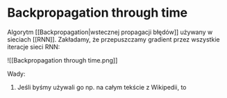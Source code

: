 # Backpropagation through time

Algorytm [[Backpropagation|wstecznej propagacji błędów]] używany w sieciach [[RNN]]. Zakładamy, że przepuszczamy gradient przez wszystkie iteracje sieci RNN:

![[Backpropagation through time.png]]

Wady:

1. Jeśli byśmy używali go np. na całym tekście z Wikipedii, to